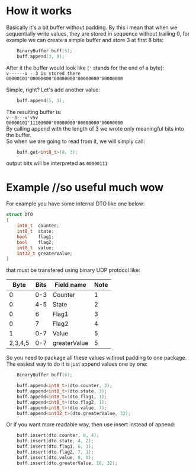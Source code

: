 # How it works

Basically it's a bit buffer without padding. By this i mean that when we sequentially write values, 
they are stored in sequence without trailing 0, for example we can create a simple buffer and store 3 at first 8 bits:
```c++
    BinaryBuffer buff(5);
    buff.append(3, 8);
```
After it the buffer would look like (`'` stands for the end of a byte):  
`v------v - 3 is stored there`  
`00000101'00000000'00000000'00000000'00000000`

Simple, right? Let's add another value:
```c++
    buff.append(5, 3);
```
The resulting buffer is:  
`v--3---v'v5v`  
`00000101'11100000'00000000'00000000'00000000`  
By calling append with the length of 3 we wrote only meaningful bits into the buffer.  
So when we are going to read from it, we will simply call:
```c++
    buff.get<int8_t>(8, 3);
```
output bits will be interpreted as `00000111`

# Example //so useful much wow

For example you have some internal DTO like one below:

```c++
struct DTO
{
    int8_t  counter;
    int8_t  state;
    bool    flag1;
    bool    flag2;
    int8_t  value;
    int32_t greaterValue;
}
```

that must be transfered using binary UDP protocol like:

|    Byte | Bits  | Field name |  Note |
|   ---   |  ---  |     ---    |  ---  |
|    0    |  0-3  |   Counter  |   1   |
|    0    |  4-5  |   State    |   2   |
|    0    |  6    |   Flag1    |   3   |
|    0    |  7    |   Flag2    |   4   |
|    1    |  0-7  |   Value    |   5   |
| 2,3,4,5 |  0-7  |greaterValue|   5   |

So you need to package all these values without padding to one package.  
The easiest way to do it is just append values one by one:
```c++
    BinaryBuffer buff(6);

    buff.append<int8_t>(dto.counter, 3);
    buff.append<int8_t>(dto.state, 3);
    buff.append<int8_t>(dto.flag1, 1);
    buff.append<int8_t>(dto.flag2, 1);
    buff.append<int8_t>(dto.value, 7);
    buff.append<int32_t>(dto.greaterValue, 32);
```
Or if you want more readable way, then use insert instead of append:
```c++
    buff.insert(dto.counter, 0, 4);
    buff.insert(dto.state, 4, 2);
    buff.insert(dto.flag1, 6, 1);
    buff.insert(dto.flag2, 7, 1);
    buff.insert(dto.value, 8, 8);
    buff.insert(dto.greaterValue, 16, 32);
```
